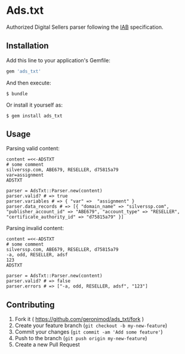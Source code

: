 # Ads.txt

Authorized Digital Sellers parser following the [IAB](https://iabtechlab.com/ads-txt/) specification.

## Installation

Add this line to your application's Gemfile:

```ruby
gem 'ads_txt'
```

And then execute:

    $ bundle

Or install it yourself as:

    $ gem install ads_txt

## Usage

Parsing valid content:
```
content =<<-ADSTXT
# some comment
silverssp.com, ABE679, RESELLER, d75815a79
var=assignment
ADSTXT

parser = AdsTxt::Parser.new(content)
parser.valid? # => true
parser.variables # => { "var" =>  "assignment" }
parser.data_records # => [{ "domain_name" => "silverssp.com", "publisher_account_id" => "ABE679", "account_type" => "RESELLER", "certificate_authority_id" => "d75815a79" }]
```

Parsing invalid content:
```
content =<<-ADSTXT
# some comment
silverssp.com, ABE679, RESELLER, d75815a79
-a, odd, RESELLER, adsf
123
ADSTXT

parser = AdsTxt::Parser.new(content)
parser.valid? # => false
parser.errors # => ["-a, odd, RESELLER, adsf", "123"]
```

## Contributing

1. Fork it ( https://github.com/geronimod/ads_txt/fork )
2. Create your feature branch (`git checkout -b my-new-feature`)
3. Commit your changes (`git commit -am 'Add some feature'`)
4. Push to the branch (`git push origin my-new-feature`)
5. Create a new Pull Request
